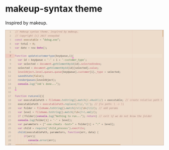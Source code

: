 # makeup-syntax theme

Inspired by makeup.

![Makeup Syntax Screenshot](https://github.com/snowydad/makeup-syntax/blob/master/makeup-syntax-screenshot.png)
